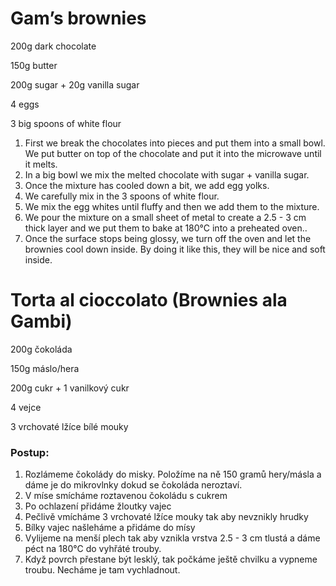 # Gam’s brownies

200g dark chocolate

150g butter

200g sugar + 20g vanilla sugar

4 eggs

3 big spoons of white flour


1. First we break the chocolates into pieces and put them into a small bowl. We put butter on top of the chocolate and put it into the microwave until it melts.
2. In a big bowl we mix the melted chocolate with sugar + vanilla sugar.
3. Once the mixture has cooled down a bit, we add egg yolks.
4. We carefully mix in the 3 spoons of white flour.
5. We mix the egg whites until fluffy and then we add them to the mixture.
6. We pour the mixture on a small sheet of metal to create a 2.5 - 3 cm thick layer and we put them to bake at 180°C into a preheated oven.. 
7. Once the surface stops being glossy, we turn off the oven and let the brownies cool down inside. By doing it like this, they will be nice and soft inside.

# Torta al cioccolato (Brownies ala Gambi)

200g čokoláda

150g máslo/hera

200g cukr + 1 vanilkový cukr

4 vejce

3 vrchovaté lžíce bílé mouky


### Postup:
1. Rozlámeme čokolády do misky. Položíme na ně 150 gramů hery/másla a dáme je do mikrovlnky dokud se čokoláda neroztaví.
2. V míse smícháme roztavenou čokoládu s cukrem
3. Po ochlazení přidáme žloutky vajec
4. Pečlivě vmícháme 3 vrchovaté lžíce mouky tak aby nevznikly hrudky
5. Bílky vajec našleháme a přidáme do mísy
6. Vylijeme na menší plech tak aby vznikla vrstva 2.5 - 3 cm tlustá a dáme péct na 180°C do vyhřáté trouby. 
7. Když povrch přestane být lesklý, tak počkáme ještě chvilku a  vypneme troubu. Necháme je tam vychladnout.
